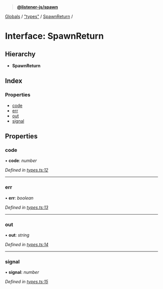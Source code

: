 > **[@listener-js/spawn](../README.md)**

[Globals](../globals.md) / ["types"](../modules/_types_.md) / [SpawnReturn](_types_.spawnreturn.md) /

# Interface: SpawnReturn

## Hierarchy

* **SpawnReturn**

## Index

### Properties

* [code](_types_.spawnreturn.md#code)
* [err](_types_.spawnreturn.md#err)
* [out](_types_.spawnreturn.md#out)
* [signal](_types_.spawnreturn.md#signal)

## Properties

###  code

• **code**: *number*

*Defined in [types.ts:12](https://github.com/listener-js/spawn/blob/daf80b9/src/types.ts#L12)*

___

###  err

• **err**: *boolean*

*Defined in [types.ts:13](https://github.com/listener-js/spawn/blob/daf80b9/src/types.ts#L13)*

___

###  out

• **out**: *string*

*Defined in [types.ts:14](https://github.com/listener-js/spawn/blob/daf80b9/src/types.ts#L14)*

___

###  signal

• **signal**: *number*

*Defined in [types.ts:15](https://github.com/listener-js/spawn/blob/daf80b9/src/types.ts#L15)*